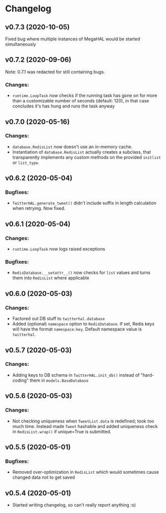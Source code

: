 # Changelog

## v0.7.3 (2020-10-05)

Fixed bug where multiple instances of MegaHAL would be started simultaneously

## v0.7.2 (2020-09-06)

Note: 0.7.1 was redacted for still containing bugs.

### Changes:

* `runtime.LoopTask` now checks if the running task has gone on for more than a customizable number of seconds (default: 120), in that case concludes it's has hung and runs the task anyway

## v0.7.0 (2020-05-16)

### Changes:

* `database.RedisList` now doesn't use an in-memory cache.
* Instantiation of `database.RedisList` actually creates a subclass, that transparently implements any custom methods on the provided `initlist` or `list_type`.

## v0.6.2 (2020-05-04)

### Bugfixes:

* `TwitterHAL.generate_tweet()` didn't include suffix in length calculation when retrying. Now fixed.

## v0.6.1 (2020-05-04)

### Changes:

* `runtime.LoopTask` now logs raised exceptions

### Bugfixes:

* `RedisDatabase.__setattr__()` now checks for `list` values and turns them into `RedisList` where applicable

## v0.6.0 (2020-05-03)

### Changes:

* Factored out DB stuff to `twitterhal.database`
* Added (optional) `namespace` option to `RedisDatabase`. If set, Redis keys will have the format `namespace:key`. Default namespace value is `twitterhal`.

## v0.5.7 (2020-05-03)

### Changes:

* Adding keys to DB schema in `TwitterHAL.init_db()` instead of "hard-coding" them in `models.BaseDatabase`

## v0.5.6 (2020-05-03)

### Changes:

* Not checking uniqueness when `TweetList.data` is redefined; took too much time. Instead made `Tweet` hashable and added uniqueness check in `RedisList.wrap()` if unique=True is submitted.

## v0.5.5 (2020-05-01)

### Bugfixes:

* Removed over-optimization in `RedisList` which would sometimes cause changed data not to get saved

## v0.5.4 (2020-05-01)

* Started writing changelog, so can't really report anything :o)
